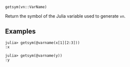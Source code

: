 ```
getsym(vn::VarName)
```

Return the symbol of the Julia variable used to generate `vn`.

## Examples

```jldoctest
julia> getsym(@varname(x[1][2:3]))
:x

julia> getsym(@varname(y))
:y
```
